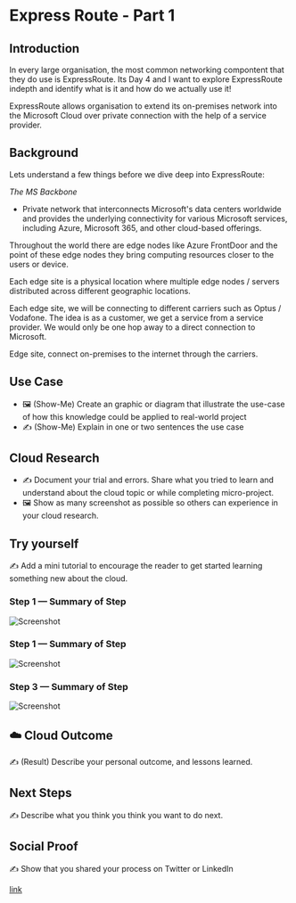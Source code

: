 # Express Route - Part 1

## Introduction

In every large organisation, the most common networking compontent that they do use is ExpressRoute. Its Day 4 and I want to explore ExpressRoute indepth and identify what is it and how do we actually use it! 

ExpressRoute allows organisation to extend its on-premises network into the Microsoft Cloud over private connection with the help of a service provider. 

## Background

Lets understand a few things before we dive deep into ExpressRoute:

*The MS Backbone*
- Private network that interconnects Microsoft's data centers worldwide and provides the underlying connectivity for various Microsoft services, including Azure, Microsoft 365, and other cloud-based offerings.

Throughout the world there are edge nodes like Azure FrontDoor and the point of these edge nodes they bring computing resources closer to the users or device. 

Each edge site is a physical location where multiple edge nodes / servers distributed across different geographic locations.   
  
Each edge site, we will be connecting to different carriers such as Optus / Vodafone. The idea is as a customer, we get a service from a service provider. We would only be one hop away to a direct connection to Microsoft.  
  
Edge site, connect on-premises to the internet through the carriers.   
  



## Use Case

- 🖼️ (Show-Me) Create an graphic or diagram that illustrate the use-case of how this knowledge could be applied to real-world project
- ✍️ (Show-Me) Explain in one or two sentences the use case

## Cloud Research

- ✍️ Document your trial and errors. Share what you tried to learn and understand about the cloud topic or while completing micro-project.
- 🖼️ Show as many screenshot as possible so others can experience in your cloud research.

## Try yourself

✍️ Add a mini tutorial to encourage the reader to get started learning something new about the cloud.

### Step 1 — Summary of Step

![Screenshot](https://learn.microsoft.com/en-us/azure/expressroute/media/expressroute-introduction/expressroute-connection-overview.png)

### Step 1 — Summary of Step

![Screenshot](https://via.placeholder.com/500x300)

### Step 3 — Summary of Step

![Screenshot](https://via.placeholder.com/500x300)

## ☁️ Cloud Outcome

✍️ (Result) Describe your personal outcome, and lessons learned.

## Next Steps

✍️ Describe what you think you think you want to do next.

## Social Proof

✍️ Show that you shared your process on Twitter or LinkedIn

[link](link)
